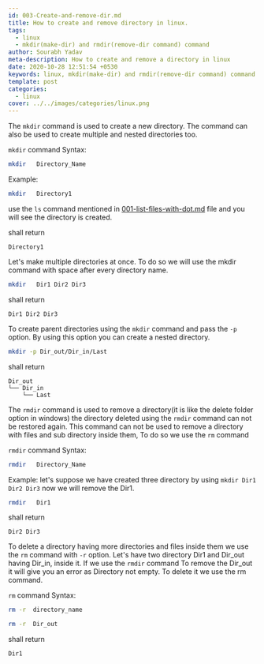 ```yaml
---
id: 003-Create-and-remove-dir.md
title: How to create and remove directory in linux.
tags:
  - linux
  - mkdir(make-dir) and rmdir(remove-dir command) command
author: Sourabh Yadav
meta-description: How to create and remove a directory in linux
date: 2020-10-28 12:51:54 +0530
keywords: linux, mkdir(make-dir) and rmdir(remove-dir command) command
template: post
categories:
  - linux
cover: ../../images/categories/linux.png
---
```

The `mkdir` command is used to create a new directory. The command can also be used to create multiple and nested directories too.

`mkdir` command Syntax:

```bash
mkdir   Directory_Name
```
Example: 
```bash
mkdir   Directory1
```
use the `ls` command mentioned in [001-list-files-with-dot.md](linux/001-list-files-with-dot.md) file and you will see  the directory is created.

shall return

```
Directory1
```
Let's make multiple directories at once. To do so we will use the mkdir command with space after every directory name.

```bash
mkdir   Dir1 Dir2 Dir3
```

shall return

```
Dir1 Dir2 Dir3 
```
To create parent directories using the `mkdir` command and pass the `-p` option. By using this option you can create a nested directory. 

```bash
mkdir -p Dir_out/Dir_in/Last
```

shall return

```
Dir_out
└── Dir_in
    └── Last
```

The `rmdir` command is used to remove a directory(it is like the delete folder option in windows) the directory deleted using the `rmdir` command can not be restored again. This command can not be used to remove 
a directory with files and sub directory inside them, To do so we use the `rm` command 

`rmdir` command Syntax:

```bash
rmdir   Directory_Name
```
Example: let's suppose we have created three directory  by using `mkdir Dir1 Dir2 Dir3` now we will remove the Dir1.

```bash
rmdir   Dir1
```
shall return

```
Dir2 Dir3 
```
To delete a directory having more directories and files inside them we use the `rm` command with `-r` option. Let's have two directory Dir1 and  Dir_out having Dir_in, inside 
it. If we use the `rmdir` command To remove the Dir_out it will give you an error as Directory not empty. To delete it we use the rm command. 

`rm` command Syntax:

```bash
rm -r  directory_name
```


```bash
rm -r  Dir_out
```

shall return

```
Dir1
```

